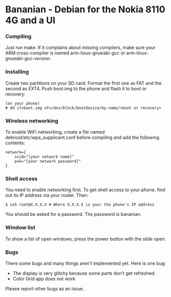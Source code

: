 # Bananian - Debian for the Nokia 8110 4G and a UI
### Compiling
Just run make. If it complains about missing compilers, make sure your ARM
cross-compiler is named arm-linux-gnueabi-gcc or arm-linux-gnueabi-gcc-_version_.
### Installing
Create two partitions on your SD card. Format the first one as FAT and the
second as EXT4. Push boot.img to the phone and flash it to boot or recovery:

    (on your phone)
    # dd if=boot.img of=/dev/block/bootdevice/by-name/<boot or recovery>

### Wireless networking
To enable WiFi networking, create a file named debroot/etc/wpa\_supplicant.conf
before compiling and add the following contents:

    network={
        ssid="[your network name]"
        psk="[your network password]"
    }

### Shell access
You need to enable networking first.
To get shell access to your phone, find out its IP address via your router. Then:

    $ ssh root@X.X.X.X # Where X.X.X.X is your the phone's IP address

You should be asked for a password. The password is bananian.
### Window list
To show a list of open windows, press the power button with the slide open.
### Bugs
There some bugs and many things aren't implemented yet.
Here is one bug:
 - The display is very glitchy because some parts don't get refreshed.
 - Color Grid app does not work

Please report other bugs as an issue.
